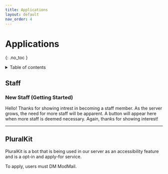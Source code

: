 ```yaml
---
title: Applications
layout: default
nav_order: 4
---
```


# Applications
{: .no_toc }

<details markdown="block">
  <summary>
    Table of contents
  </summary>
  {: .text-delta }
1. TOC
{:toc}
</details>

## Staff

### New Staff (Getting Started)

Hello! Thanks for showing intrest in becoming a staff member. As the server grows, the need for more staff will be apparent. A button will appear here when more staff is deemed necessary. Again, thanks for showing interest!

<hr>

## PluralKit

PluralKit is a bot that is being used in our server as an accessibility feature and is a opt-in and apply-for service.

To apply, users must DM ModMail.